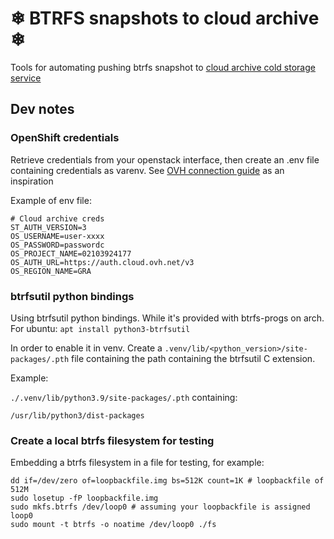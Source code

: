 # ❄ BTRFS snapshots to cloud archive ❄

Tools for automating pushing btrfs snapshot to [cloud archive cold storage service](https://www.ovhcloud.com/fr/public-cloud/cloud-archive/)

## Dev notes

### OpenShift credentials

Retrieve credentials from your openstack interface, then create an .env file containing credentials as varenv. See [OVH connection guide](https://docs.ovh.com/fr/storage/pca/cyberduck/) as an inspiration

Example of env file:
```.env
# Cloud archive creds
ST_AUTH_VERSION=3
OS_USERNAME=user-xxxx
OS_PASSWORD=passwordc
OS_PROJECT_NAME=02103924177
OS_AUTH_URL=https://auth.cloud.ovh.net/v3
OS_REGION_NAME=GRA
```

### btrfsutil python bindings

Using btrfsutil python bindings. While it's provided with btrfs-progs on arch. For ubuntu: `apt install python3-btrfsutil`

In order to enable it in venv. Create a `.venv/lib/<python_version>/site-packages/.pth` file containing the path containing the btrfsutil C extension.

Example:

`./.venv/lib/python3.9/site-packages/.pth` containing:
```text
/usr/lib/python3/dist-packages
```

### Create a local btrfs filesystem for testing

Embedding a btrfs filesystem in a file for testing, for example:
```fish
dd if=/dev/zero of=loopbackfile.img bs=512K count=1K # loopbackfile of 512M 
sudo losetup -fP loopbackfile.img
sudo mkfs.btrfs /dev/loop0 # assuming your loopbackfile is assigned loop0
sudo mount -t btrfs -o noatime /dev/loop0 ./fs
```
